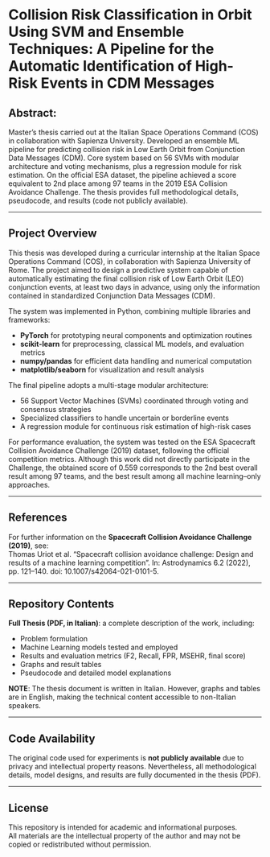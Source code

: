 # Collision Risk Classification in Orbit Using SVM and Ensemble Techniques: A Pipeline for the Automatic Identification of High-Risk Events in CDM Messages 

## Abstract:
Master’s thesis carried out at the Italian Space Operations Command (COS) in collaboration with Sapienza University.
Developed an ensemble ML pipeline for predicting collision risk in Low Earth Orbit from Conjunction Data Messages (CDM).
Core system based on 56 SVMs with modular architecture and voting mechanisms, plus a regression module for risk estimation.
On the official ESA dataset, the pipeline achieved a score equivalent to 2nd place among 97 teams in the 2019 ESA Collision Avoidance Challenge.
The thesis provides full methodological details, pseudocode, and results (code not publicly available).

--- 

## Project Overview
This thesis was developed during a curricular internship at the Italian Space Operations Command (COS), in collaboration with Sapienza University of Rome.
The project aimed to design a predictive system capable of automatically estimating the final collision risk of Low Earth Orbit (LEO) conjunction events, at least two days in advance, using only the information contained in standardized Conjunction Data Messages (CDM).

The system was implemented in Python, combining multiple libraries and frameworks:
   - **PyTorch** for prototyping neural components and optimization routines
   - **scikit-learn** for preprocessing, classical ML models, and evaluation metrics
   - **numpy/pandas** for efficient data handling and numerical computation
   - **matplotlib/seaborn** for visualization and result analysis

The final pipeline adopts a multi-stage modular architecture:
   - 56 Support Vector Machines (SVMs) coordinated through voting and consensus strategies
   - Specialized classifiers to handle uncertain or borderline events
   - A regression module for continuous risk estimation of high-risk cases

For performance evaluation, the system was tested on the ESA Spacecraft Collision Avoidance Challenge (2019) dataset, following the official competition metrics.
Although this work did not directly participate in the Challenge, the obtained score of 0.559 corresponds to the 2nd best overall result among 97 teams, and the best result among all machine learning–only approaches.

---

## References

For further information on the **Spacecraft Collision Avoidance Challenge (2019)**, see:  
Thomas Uriot et al. “Spacecraft collision avoidance challenge: Design and results of a machine learning competition”. In: Astrodynamics 6.2 (2022), pp. 121–140. doi: 10.1007/s42064-021-0101-5.

---

## Repository Contents

**Full Thesis (PDF, in Italian)**: a complete description of the work, including:
  - Problem formulation
  - Machine Learning models tested and employed
  - Results and evaluation metrics (F2, Recall, FPR, MSEHR, final score)
  - Graphs and result tables
  - Pseudocode and detailed model explanations  

**NOTE**: The thesis document is written in Italian. However, graphs and tables are in English, making the technical content accessible to non-Italian speakers.  

---

## Code Availability

The original code used for experiments is **not publicly available** due to privacy and intellectual property reasons.   Nevertheless, all methodological details, model designs, and results are fully documented in the thesis (PDF).  

---

## License

This repository is intended for academic and informational purposes.  
All materials are the intellectual property of the author and may not be copied or redistributed without permission.  